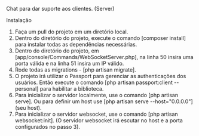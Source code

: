 Chat para dar suporte aos clientes. (Server)

Instalação

 <ol>
 <li>Faça um pull do projeto em um diretório local.</li>
 <li>Dentro do diretório do projeto, execute o comando [composer install] para instalar todas as dependências necessárias.</li>
 <li>Dentro do diretório do projeto, em [app/console/Commands/WebSocketServer.php], na linha 50 insira uma porta válida e na linha 51 insira um IP válido.</li>
 <li>Rode todas as migrations - [php artisan migrate].</li>
 <li>O projeto irá utilizar o Passport para gerenciar as authenticações dos usuários. Então execute o comando [php artisan passport:client --personal] para habilitar a biblioteca.</li>
 <li>Para inicializar o servidor localmente, use o comando [php artisan serve]. Ou para definir um host use [php artisan serve --host="0.0.0.0"] (seu host).</li>
 <li>Para inicializar o servidor websocket, use o comando [php artisan websocket:init]. (O servidor websocket irá escutar no host e a porta configurados no passo 3).</li>
 </ol>
